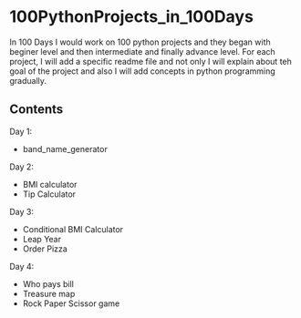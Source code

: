 # 100PythonProjects_in_100Days
In 100 Days I would work on 100 python projects and they began with beginer level and then intermediate and finally advance level.
For each project, I will add a specific readme file and not only I will explain about teh goal of the project and also I will add 
concepts in python programming gradually.

## Contents
Day 1:

- band_name_generator

Day 2:
- BMI calculator
- Tip Calculator

Day 3:
- Conditional BMI Calculator
- Leap Year
- Order Pizza

Day 4:
- Who pays bill
- Treasure map
- Rock Paper Scissor game


